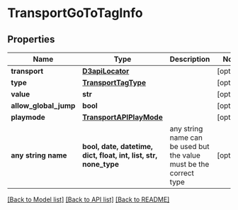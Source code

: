# TransportGoToTagInfo


## Properties
Name | Type | Description | Notes
------------ | ------------- | ------------- | -------------
**transport** | [**D3apiLocator**](D3apiLocator.md) |  | [optional] 
**type** | [**TransportTagType**](TransportTagType.md) |  | [optional] 
**value** | **str** |  | [optional] 
**allow_global_jump** | **bool** |  | [optional] 
**playmode** | [**TransportAPIPlayMode**](TransportAPIPlayMode.md) |  | [optional] 
**any string name** | **bool, date, datetime, dict, float, int, list, str, none_type** | any string name can be used but the value must be the correct type | [optional]

[[Back to Model list]](../README.md#documentation-for-models) [[Back to API list]](../README.md#documentation-for-api-endpoints) [[Back to README]](../README.md)


